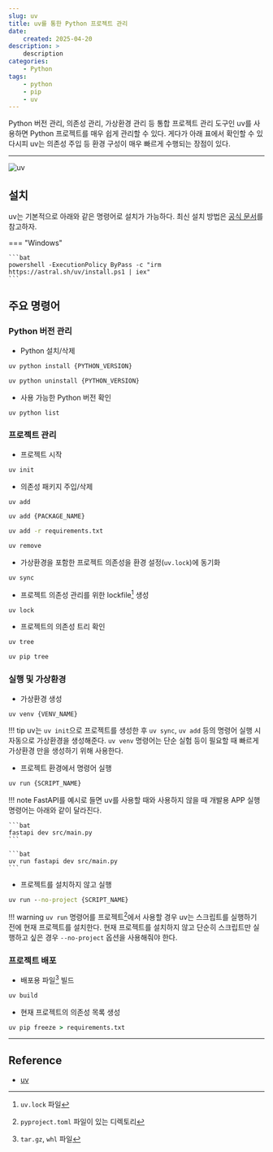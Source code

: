 ```yaml
---
slug: uv
title: uv를 통한 Python 프로젝트 관리
date:
    created: 2025-04-20
description: >
    description
categories:
    - Python
tags:
    - python
    - pip
    - uv
---
```


Python 버전 관리, 의존성 관리, 가상환경 관리 등 통합 프로젝트 관리 도구인 uv를 사용하면 Python 프로젝트를 매우 쉽게 관리할 수 있다. 게다가 아래 표에서 확인할 수 있다시피 uv는 의존성 주입 등 환경 구성이 매우 빠르게 수행되는 장점이 있다.  

<!-- more -->

---

![uv](https://github.com/astral-sh/uv/assets/1309177/629e59c0-9c6e-4013-9ad4-adb2bcf5080d#only-light)

## 설치

uv는 기본적으로 아래와 같은 명령어로 설치가 가능하다. 최신 설치 방법은 [공식 문서](https://docs.astral.sh/uv/getting-started/installation/#standalone-installer)를 참고하자.  

=== "Windows"

    ```bat
    powershell -ExecutionPolicy ByPass -c "irm https://astral.sh/uv/install.ps1 | iex"
    ```

## 주요 명령어

### Python 버전 관리

- Python 설치/삭제

```bat
uv python install {PYTHON_VERSION}
```

```bat
uv python uninstall {PYTHON_VERSION}
```

- 사용 가능한 Python 버전 확인

```bat
uv python list
```

### 프로젝트 관리

- 프로젝트 시작

```bat
uv init
```

- 의존성 패키지 주입/삭제

```bat
uv add
```

```bat
uv add {PACKAGE_NAME}
```

```bat
uv add -r requirements.txt
```

```bat
uv remove
```

- 가상환경을 포함한 프로젝트 의존성을 환경 설정(`uv.lock`)에 동기화

```bat
uv sync
```

- 프로젝트 의존성 관리를 위한 lockfile[^1] 생성

[^1]: `uv.lock` 파일

```bat
uv lock
```

- 프로젝트의 의존성 트리 확인

```bat
uv tree
```

```bat
uv pip tree
```

### 실행 및 가상환경

- 가상환경 생성

```bat
uv venv {VENV_NAME}
```

!!! tip
    uv는 `uv init`으로 프로젝트를 생성한 후 `uv sync`, `uv add` 등의 명령어 실행 시 자동으로 가상환경을 생성해준다. `uv venv` 명령어는 단순 실험 등이 필요할 때 빠르게 가상환경 만을 생성하기 위해 사용한다.  

- 프로젝트 환경에서 명령어 실행

```bat
uv run {SCRIPT_NAME}
```

!!! note
    FastAPI를 예시로 들면 uv를 사용할 때와 사용하지 않을 때 개발용 APP 실행 명령어는 아래와 같이 달라진다.  

    ```bat
    fastapi dev src/main.py
    ```

    ```bat
    uv run fastapi dev src/main.py
    ```

- 프로젝트를 설치하지 않고 실행

```bat
uv run --no-project {SCRIPT_NAME}
```

!!! warning
    `uv run` 명령어를 프로젝트[^2]에서 사용할 경우 uv는 스크립트를 실행하기 전에 현재 프로젝트를 설치한다. 현재 프로젝트를 설치하지 않고 단순히 스크립트만 실행하고 싶은 경우 `--no-project` 옵션을 사용해줘야 한다.  

[^2]: `pyproject.toml` 파일이 있는 디렉토리

### 프로젝트 배포

- 배포용 파일[^3] 빌드

[^3]: `tar.gz`, `whl` 파일

```bat
uv build
```

- 현재 프로젝트의 의존성 목록 생성

```bat
uv pip freeze > requirements.txt
```

---
## Reference
- [uv](https://docs.astral.sh/uv/)
